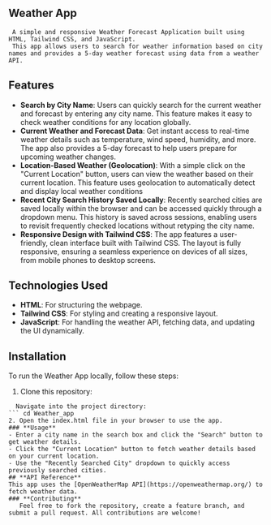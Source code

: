 ## **Weather App**
     A simple and responsive Weather Forecast Application built using HTML, Tailwind CSS, and JavaScript. 
     This app allows users to search for weather information based on city names and provides a 5-day weather forecast using data from a weather API.
## **Features**
- **Search by City Name**: Users can quickly search for the current weather and forecast by entering any city name.
    This feature makes it easy to check weather conditions for any location globally.
- **Current Weather and Forecast Data**: Get instant access to real-time weather details such as temperature, wind speed, humidity, and more.
    The app also provides a 5-day forecast to help users prepare for upcoming weather changes.
- **Location-Based Weather (Geolocation)**: With a simple click on the "Current Location" button, users can view the weather based on their current location.
    This feature uses geolocation to automatically detect and display local weather conditions
- **Recent City Search History Saved Locally**: Recently searched cities are saved locally within the browser and can be accessed quickly through a dropdown menu. 
    This history is saved across sessions, enabling users to revisit frequently checked locations without retyping the city name.
- **Responsive Design with Tailwind CSS**: The app features a user-friendly, clean interface built with Tailwind CSS. The layout is fully responsive, 
    ensuring a seamless experience on devices of all sizes, from mobile phones to desktop screens.
## **Technologies Used**
- **HTML**: For structuring the webpage.
- **Tailwind CSS**: For styling and creating a responsive layout.
- **JavaScript**: For handling the weather API, fetching data, and updating the UI dynamically.
## **Installation**
  To run the Weather App locally, follow these steps:
 1. Clone this repository:
  ``` git clone https://github.com/Shraddha2421/Weather_app.git
    Navigate into the project directory:
  ``` cd Weather_app
 2. Open the index.html file in your browser to use the app.
### **Usage**
- Enter a city name in the search box and click the "Search" button to get weather details.
- Click the "Current Location" button to fetch weather details based on your current location.
- Use the "Recently Searched City" dropdown to quickly access previously searched cities.
## **API Reference**
This app uses the [OpenWeatherMap API](https://openweathermap.org/) to fetch weather data. 
### **Contributing**
     Feel free to fork the repository, create a feature branch, and submit a pull request. All contributions are welcome!
